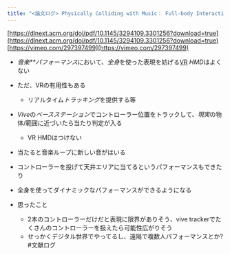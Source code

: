 ```yaml
---
title: "<論文ログ> Physically Colliding with Music： Full-body Interactions with an Audio-only Virtual Reality Interface"
---
```


[https://dlnext.acm.org/doi/pdf/10.1145/3294109.3301256?download=true](https://dlnext.acm.org/doi/pdf/10.1145/3294109.3301256?download=true)
[https://vimeo.com/297397499](https://vimeo.com/297397499)

* *音楽**パフォーマンス*において、*全身*を使った表現を妨げる[VR](VR.md) *HMD*はよくない

* ただ、VRの有用性もある
  
  * リアルタイム*トラッキング*を提供する等
* *Vive*の*ベースステーション*でコントローラー位置をトラックして、*現実*の物体/範囲に近づいたら当たり判定が入る
  
  * VR HMDはつけない
* 当たると音楽ループに新しい音がはいる

* コントローラーを投げて天井エリアに当てるというパフォーマンスもできたり

* 全身を使ってダイナミックなパフォーマンスができるようになる

* 思ったこと
  
  * 2本のコントローラーだけだと表現に限界がありそう、vive trackerでたくさんのコントローラーを扱えたら可能性広がりそう
  * せっかくデジタル世界でやってるし、遠隔で複数人パフォーマンスとか?
    \#文献ログ
